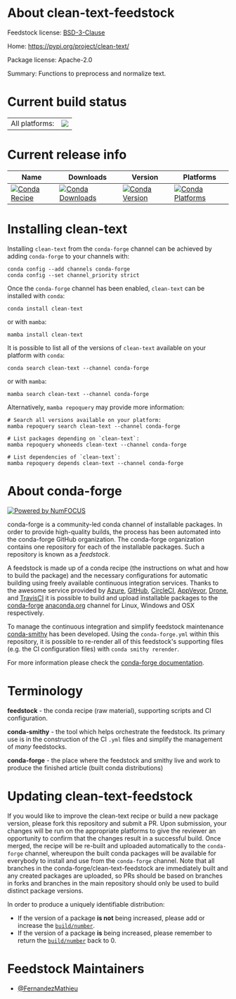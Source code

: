 About clean-text-feedstock
==========================

Feedstock license: [BSD-3-Clause](https://github.com/conda-forge/clean-text-feedstock/blob/main/LICENSE.txt)

Home: https://pypi.org/project/clean-text/

Package license: Apache-2.0

Summary: Functions to preprocess and normalize text.

Current build status
====================


<table><tr><td>All platforms:</td>
    <td>
      <a href="https://dev.azure.com/conda-forge/feedstock-builds/_build/latest?definitionId=11687&branchName=main">
        <img src="https://dev.azure.com/conda-forge/feedstock-builds/_apis/build/status/clean-text-feedstock?branchName=main">
      </a>
    </td>
  </tr>
</table>

Current release info
====================

| Name | Downloads | Version | Platforms |
| --- | --- | --- | --- |
| [![Conda Recipe](https://img.shields.io/badge/recipe-clean--text-green.svg)](https://anaconda.org/conda-forge/clean-text) | [![Conda Downloads](https://img.shields.io/conda/dn/conda-forge/clean-text.svg)](https://anaconda.org/conda-forge/clean-text) | [![Conda Version](https://img.shields.io/conda/vn/conda-forge/clean-text.svg)](https://anaconda.org/conda-forge/clean-text) | [![Conda Platforms](https://img.shields.io/conda/pn/conda-forge/clean-text.svg)](https://anaconda.org/conda-forge/clean-text) |

Installing clean-text
=====================

Installing `clean-text` from the `conda-forge` channel can be achieved by adding `conda-forge` to your channels with:

```
conda config --add channels conda-forge
conda config --set channel_priority strict
```

Once the `conda-forge` channel has been enabled, `clean-text` can be installed with `conda`:

```
conda install clean-text
```

or with `mamba`:

```
mamba install clean-text
```

It is possible to list all of the versions of `clean-text` available on your platform with `conda`:

```
conda search clean-text --channel conda-forge
```

or with `mamba`:

```
mamba search clean-text --channel conda-forge
```

Alternatively, `mamba repoquery` may provide more information:

```
# Search all versions available on your platform:
mamba repoquery search clean-text --channel conda-forge

# List packages depending on `clean-text`:
mamba repoquery whoneeds clean-text --channel conda-forge

# List dependencies of `clean-text`:
mamba repoquery depends clean-text --channel conda-forge
```


About conda-forge
=================

[![Powered by
NumFOCUS](https://img.shields.io/badge/powered%20by-NumFOCUS-orange.svg?style=flat&colorA=E1523D&colorB=007D8A)](https://numfocus.org)

conda-forge is a community-led conda channel of installable packages.
In order to provide high-quality builds, the process has been automated into the
conda-forge GitHub organization. The conda-forge organization contains one repository
for each of the installable packages. Such a repository is known as a *feedstock*.

A feedstock is made up of a conda recipe (the instructions on what and how to build
the package) and the necessary configurations for automatic building using freely
available continuous integration services. Thanks to the awesome service provided by
[Azure](https://azure.microsoft.com/en-us/services/devops/), [GitHub](https://github.com/),
[CircleCI](https://circleci.com/), [AppVeyor](https://www.appveyor.com/),
[Drone](https://cloud.drone.io/welcome), and [TravisCI](https://travis-ci.com/)
it is possible to build and upload installable packages to the
[conda-forge](https://anaconda.org/conda-forge) [anaconda.org](https://anaconda.org/)
channel for Linux, Windows and OSX respectively.

To manage the continuous integration and simplify feedstock maintenance
[conda-smithy](https://github.com/conda-forge/conda-smithy) has been developed.
Using the ``conda-forge.yml`` within this repository, it is possible to re-render all of
this feedstock's supporting files (e.g. the CI configuration files) with ``conda smithy rerender``.

For more information please check the [conda-forge documentation](https://conda-forge.org/docs/).

Terminology
===========

**feedstock** - the conda recipe (raw material), supporting scripts and CI configuration.

**conda-smithy** - the tool which helps orchestrate the feedstock.
                   Its primary use is in the construction of the CI ``.yml`` files
                   and simplify the management of *many* feedstocks.

**conda-forge** - the place where the feedstock and smithy live and work to
                  produce the finished article (built conda distributions)


Updating clean-text-feedstock
=============================

If you would like to improve the clean-text recipe or build a new
package version, please fork this repository and submit a PR. Upon submission,
your changes will be run on the appropriate platforms to give the reviewer an
opportunity to confirm that the changes result in a successful build. Once
merged, the recipe will be re-built and uploaded automatically to the
`conda-forge` channel, whereupon the built conda packages will be available for
everybody to install and use from the `conda-forge` channel.
Note that all branches in the conda-forge/clean-text-feedstock are
immediately built and any created packages are uploaded, so PRs should be based
on branches in forks and branches in the main repository should only be used to
build distinct package versions.

In order to produce a uniquely identifiable distribution:
 * If the version of a package **is not** being increased, please add or increase
   the [``build/number``](https://docs.conda.io/projects/conda-build/en/latest/resources/define-metadata.html#build-number-and-string).
 * If the version of a package **is** being increased, please remember to return
   the [``build/number``](https://docs.conda.io/projects/conda-build/en/latest/resources/define-metadata.html#build-number-and-string)
   back to 0.

Feedstock Maintainers
=====================

* [@FernandezMathieu](https://github.com/FernandezMathieu/)


